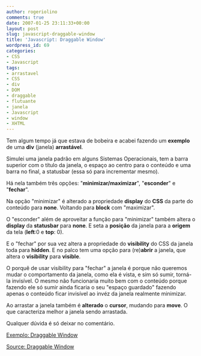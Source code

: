 ```yaml
---
author: rogeriolino
comments: true
date: 2007-01-25 23:11:33+00:00
layout: post
slug: javascript-draggable-window
title: 'Javascript: Draggable Window'
wordpress_id: 69
categories:
- CSS
- Javascript
tags:
- arrastavel
- CSS
- div
- DOM
- draggable
- flutuante
- janela
- Javascript
- window
- XHTML
---
```


Tem algum tempo já que estava de bobeira e acabei fazendo um **exemplo** de uma **div** (janela) **arrastável**.

Simulei uma janela padrão em alguns Sistemas Operacionais, tem a barra superior com o título da janela, o espaço ao centro para o conteúdo e uma barra no final, a statusbar (essa só para incrementar mesmo).

Há nela também três opções: "**minimizar/maximizar**",  "**esconder**" e "**fechar**".

Na opção "minimizar" é alterado a propriedade **display** do **CSS** da parte do conteúdo para **none**. Voltando para **block** com "maximizar".

O "esconder" além de aproveitar a função para "minimizar" também altera o **display** da **statusbar** para **none**. E seta a **posição** da janela para a **origem** da tela (**left**:0 e **top**: 0).

E o "fechar" por sua vez altera a propriedade do **visibility** do CSS da  janela toda para **hidden**. E no palco tem uma opção para (re)**abrir** a janela, que altera o **visibility** para **visible**.

O porquê de usar visibility para "fechar" a janela é porque não queremos mudar o comportamento da janela, como ela é vista, e sim só sumir, torná-la invisível. O mesmo não funcionaria muito bem com o conteúdo porque fazendo ele só sumir ainda ficaria o seu "espaço guardado" fazendo apenas o conteúdo ficar invisível ao invéz da janela realmente minimizar.

Ao arrastar a janela também é **alterado** o **cursor**, mudando para **move**. O que caracteriza melhor a janela sendo arrastada.

Qualquer dúvida é só deixar no comentário.

[Exemplo: Draggable Window ](http://dev.rogeriolino.com/exemplos/javascript/drag/index.html)

[Source: Draggable Window](http://dev.rogeriolino.com/exemplos/javascript/drag/script/drag.js)
